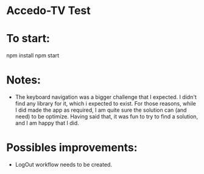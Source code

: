 # Accedo-TV Test
# To start:
npm install
npm start


# Notes:
  - The keyboard navigation was a bigger challenge that I expected. I didn't find any library for it, which i expected to exist.
For those reasons, while I did made the app as required, I am quite sure the solution can (and need) to be optimize. Having said that, it was fun to try to find a solution, and I am happy that I did. 


# Possibles improvements:
  - LogOut workflow needs to be created.
  

